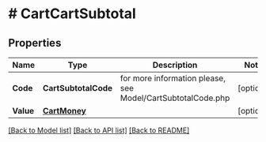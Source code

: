 # # CartCartSubtotal


## Properties 


Name | Type | Description | Notes
------------ | ------------- | ------------- | -------------
**Code**| **CartSubtotalCode** |  for more information please, see Model/CartSubtotalCode.php  | [optional]
**Value**| [**CartMoney**](CartMoney.md) |   | [optional]


[[Back to Model list]](../../README.md#models) [[Back to API list]](../../README.md#endpoints) [[Back to README]](../../README.md)

